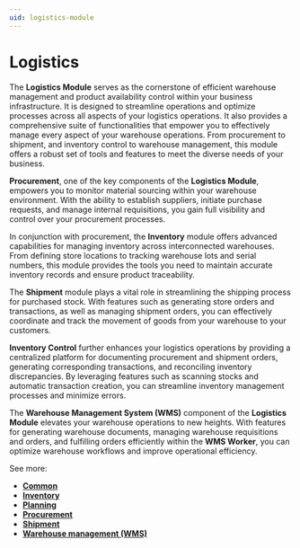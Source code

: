 ```yaml
---
uid: logistics-module
---
```


# Logistics

The **Logistics Module** serves as the cornerstone of efficient warehouse management and product availability control within your business infrastructure. 
It is designed to streamline operations and optimize processes across all aspects of your logistics operations.
It also provides a comprehensive suite of functionalities that empower you to effectively manage every aspect of your warehouse operations. 
From procurement to shipment, and inventory control to warehouse management, this module offers a robust set of tools and features to meet the diverse needs of your business.

**Procurement**, one of the key components of the **Logistics Module**, empowers you to monitor material sourcing within your warehouse environment. 
With the ability to establish suppliers, initiate purchase requests, and manage internal requisitions, you gain full visibility and control over your procurement processes.

In conjunction with procurement, the **Inventory** module offers advanced capabilities for managing inventory across interconnected warehouses. 
From defining store locations to tracking warehouse lots and serial numbers, this module provides the tools you need to maintain accurate inventory records and ensure product traceability.

The **Shipment** module plays a vital role in streamlining the shipping process for purchased stock. 
With features such as generating store orders and transactions, as well as managing shipment orders, you can effectively coordinate and track the movement of goods from your warehouse to your customers.

**Inventory Control** further enhances your logistics operations by providing a centralized platform for documenting procurement and shipment orders, generating corresponding transactions, and reconciling inventory discrepancies. By leveraging features such as scanning stocks and automatic transaction creation, you can streamline inventory management processes and minimize errors.

The **Warehouse Management System (WMS)** component of the **Logistics Module** elevates your warehouse operations to new heights. With features for generating warehouse documents, managing warehouse requisitions and orders, and fulfilling orders efficiently within the **WMS Worker**, you can optimize warehouse workflows and improve operational efficiency.

See more:

- **[Common](https://docs.erp.net/tech/modules/logistics/concepts/index.html?q=Common%20concepts)**
- **[Inventory](https://docs.erp.net/tech/modules/logistics/inventory/index.html?q=Inventory)**
- **[Planning](https://docs.erp.net/tech/modules/logistics/planning/index.html?q=Planning)**
- **[Procurement](https://docs.erp.net/tech/modules/logistics/procurement/index.html?q=Procurement)**
- **[Shipment]()**
- **[Warehouse management (WMS)](https://docs.erp.net/tech/modules/logistics/wms/index.html?q=Warehouse%20management%20(WMS))**
